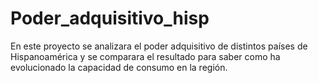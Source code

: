 # Poder_adquisitivo_hisp
En este proyecto se analizara el poder adquisitivo de distintos países de Hispanoamérica y se comparara el resultado para saber como ha evolucionado la capacidad de consumo en la región.
